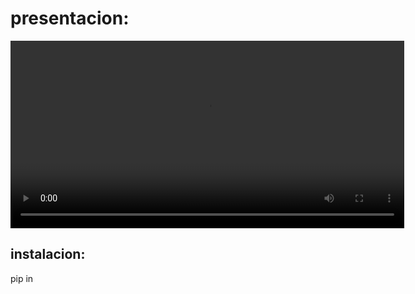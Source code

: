 # presentacion:
<video width="630" height="300" src="https://youtu.be/edcPNME7d5s"></video>
## instalacion:

pip in

